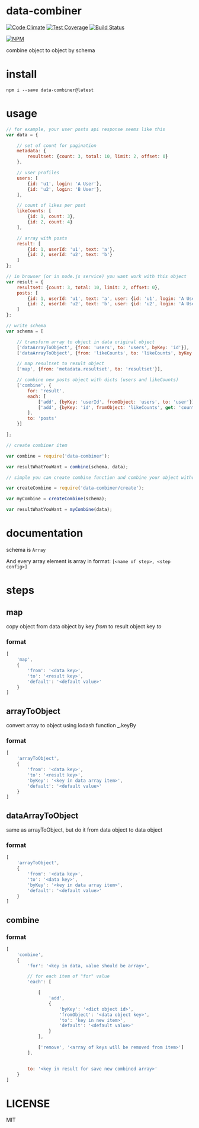 # data-combiner

[![Code Climate](https://codeclimate.com/github/alekzonder/data-combiner/badges/gpa.svg)](https://codeclimate.com/github/alekzonder/data-combiner)
[![Test Coverage](https://codeclimate.com/github/alekzonder/data-combiner/badges/coverage.svg)](https://codeclimate.com/github/alekzonder/data-combiner/coverage)
[![Build Status](https://travis-ci.org/alekzonder/data-combiner.svg?branch=master)](https://travis-ci.org/alekzonder/data-combiner)

[![NPM](https://nodei.co/npm/data-combiner.png?downloads=true&downloadRank=true&stars=true)](https://nodei.co/npm/data-combiner/)

combine object to object by schema



# install

```
npm i --save data-combiner@latest
```

# usage

```js
// for example, your user posts api response seems like this
var data = {

    // set of count for pagination
    metadata: {
        resultset: {count: 3, total: 10, limit: 2, offset: 0}
    },

    // user profiles
    users: [
        {id: 'u1', login: 'A User'},
        {id: 'u2', login: 'B User'},
    ],

    // count of likes per post
    likeCounts: [
        {id: 1, count: 3},
        {id: 2, count: 4}
    ],

    // array with posts
    result: [
        {id: 1, userId: 'u1', text: 'a'},
        {id: 2, userId: 'u2', text: 'b'}
    ]
};

// in browser (or in node.js service) you want work with this object
var result = {
    resultset: {count: 3, total: 10, limit: 2, offset: 0},
    posts: [
        {id: 1, userId: 'u1', text: 'a', user: {id: 'u1', login: 'A User'}, stars: 3},
        {id: 2, userId: 'u2', text: 'b', user: {id: 'u2', login: 'A User'}, stars: 4}
    ]
};

// write schema
var schema = [

    // transform array to object in data original object
    ['dataArrayToObject', {from: 'users', to: 'users', byKey: 'id'}],
    ['dataArrayToObject', {from: 'likeCounts', to: 'likeCounts', byKey: 'id'}],

    // map resultset to result object
    ['map', {from: 'metadata.resultset', to: 'resultset'}],

    // combine new posts object with dicts (users and likeCounts)
    ['combine', {
        for: 'result',
        each: [
            ['add', {byKey: 'userId', fromObject: 'users', to: 'user'}],
            ['add', {byKey: 'id', fromObject: 'likeCounts', get: 'count', to: 'stars'}],
        ],
        to: 'posts'
    }]

];

// create combiner item

var combine = require('data-combiner');

var resultWhatYouWant = combine(schema, data);

// simple you can create combine function and combine your object without passing schema

var createCombine = require('data-combiner/create');

var myCombine = createCombine(schema);

var resultWhatYouWant = myCombine(data);

```


# documentation

schema is `Array`

And every array element is array in format: `[<name of step>, <step config>]`

# steps

## map

copy object from data object by key *from* to result object key *to*

### format

```js
[
	'map',
	{
		'from': '<data key>',
		'to': '<result key>',
		'default': '<default value>'
	}
]
```

## arrayToObject

convert array to object using lodash function _.keyBy

### format

```js
[
	'arrayToObject',
	{
		'from': '<data key>',
		'to': '<result key>',
		'byKey': '<key in data array item>',
		'default': '<default value>'
	}
]
```

## dataArrayToObject

same as arrayToObject, but do it from data object to data object

### format

```js
[
	'arrayToObject',
	{
		'from': '<data key>',
		'to': '<data key>',
		'byKey': '<key in data array item>',
		'default': '<default value>'
	}
]
```


## combine

### format

```js
[
	'combine',
	{
		'for': '<key in data, value should be array>',

		// for each item of "for" value
		'each': [

			[
				'add',
				{
					'byKey': '<dict object id>',
					'fromObject': '<data object key>',
					'to': 'key in new item>',
					'default': '<default value>'
				}
			],

			['remove', '<array of keys will be removed from item>']
		],


		to: '<key in result for save new combined array>'
	}
]
```


# LICENSE

MIT
